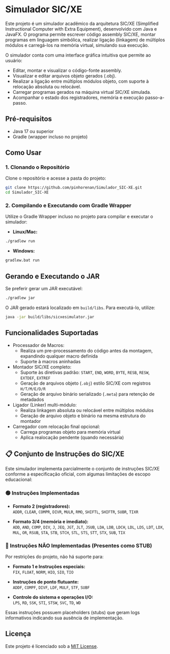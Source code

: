 # Simulador SIC/XE

Este projeto é um simulador acadêmico da arquitetura SIC/XE (Simplified Instructional Computer with Extra Equipment), desenvolvido com Java e JavaFX. O programa permite escrever código assembly SIC/XE, montar programas em linguagem simbólica, realizar ligação (linkagem) de múltiplos módulos e carregá-los na memória virtual, simulando sua execução.

O simulador conta com uma interface gráfica intuitiva que permite ao usuário:
- Editar, montar e visualizar o código-fonte assembly.
- Visualizar e editar arquivos objeto gerados (.obj).
- Realizar a ligação entre múltiplos módulos objeto, com suporte à relocação absoluta ou relocável.
- Carregar programas gerados na máquina virtual SIC/XE simulada.
- Acompanhar o estado dos registradores, memória e execução passo-a-passo.

## Pré-requisitos

- Java 17 ou superior
- Gradle (wrapper incluso no projeto)

## Como Usar

### 1. Clonando o Repositório

Clone o repositório e acesse a pasta do projeto:

```bash
git clone https://github.com/pinhorenan/Simulador_SIC-XE.git
cd Simulador_SIC-XE
```

### 2. Compilando e Executando com Gradle Wrapper

Utilize o Gradle Wrapper incluso no projeto para compilar e executar o simulador:

- **Linux/Mac:**

```bash
./gradlew run
```

- **Windows:**

```cmd
gradlew.bat run
```

## Gerando e Executando o JAR

Se preferir gerar um JAR executável:

```bash
./gradlew jar
```

O JAR gerado estará localizado em `build/libs`. Para executá-lo, utilize:

```bash
java -jar build/libs/sicxesimulator.jar
```

## Funcionalidades Suportadas

- Processador de Macros:
  - Realiza um pre-processamento do código antes da montagem, expandindo qualquer macro definida
  - Suporte à macros aninhadas
- Montador SIC/XE completo:
  - Suporte às diretivas padrão: `START`, `END`, `WORD`, `BYTE`, `RESB`, `RESW`, `EXTDEF`, `EXTREF`
  - Geração de arquivos objeto (`.obj`) estilo SIC/XE com registros `H/T/M/E/D/R`
  - Geração de arquivo binário serializado (`.meta`) para retenção de metadados
- Ligador (Linker) multi-módulo:
  - Realiza linkagem absoluta ou relocável entre múltiplos módulos
  - Geração de arquivo objeto e binário na mesma estrutura do montador
- Carregador com relocação final opcional:
  - Carrega programas objeto para memória virtual
  - Aplica realocação pendente (quando necessária)

## 📋 Conjunto de Instruções do SIC/XE

Este simulador implementa parcialmente o conjunto de instruções SIC/XE conforme a especificação oficial, com algumas limitações de escopo educacional:

### 🟢 Instruções Implementadas

- **Formato 2 (registradores):**  
  `ADDR`, `CLEAR`, `COMPR`, `DIVR`, `MULR`, `RMO`, `SHIFTL`, `SHIFTR`, `SUBR`, `TIXR`

- **Formato 3/4 (memória e imediato):**  
  `ADD`, `AND`, `COMP`, `DIV`, `J`, `JEQ`, `JGT`, `JLT`, `JSUB`, `LDA`, `LDB`, `LDCH`, `LDL`, `LDS`, `LDT`, `LDX`, `MUL`, `OR`, `RSUB`, `STA`, `STB`, `STCH`, `STL`, `STS`, `STT`, `STX`, `SUB`, `TIX`

### 🔴 Instruções NÃO Implementadas (Presentes como STUB)

Por restrições do projeto, não há suporte para:

- **Formato 1 e Instruções especiais:**  
  `FIX`, `FLOAT`, `NORM`, `HIO`, `SIO`, `TIO`

- **Instruções de ponto flutuante:**  
  `ADDF`, `COMPF`, `DIVF`, `LDF`, `MULF`, `STF`, `SUBF`

- **Controle do sistema e operações I/O:**  
  `LPS`, `RD`, `SSK`, `STI`, `STSW`, `SVC`, `TD`, `WD`

Essas instruções possuem placeholders (stubs) que geram logs informativos indicando sua ausência de implementação.


## Licença

Este projeto é licenciado sob a [MIT License](LICENSE).

